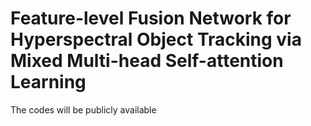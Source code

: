 # Feature-level Fusion Network for Hyperspectral Object Tracking via Mixed Multi-head Self-attention Learning
The codes will be publicly available
